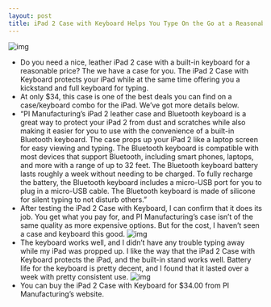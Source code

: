 ```yaml
---
layout: post
title: iPad 2 Case with Keyboard Helps You Type On the Go at a Reasonable Price [Sponsored]
---
```

![img](http://media.idownloadblog.com/wp-content/uploads/2011/10/Screen-Shot-2011-10-25-at-2.41.56-PM-e1319568224455.jpg)
* Do you need a nice, leather iPad 2 case with a built-in keyboard for a reasonable price? The we have a case for you. The iPad 2 Case with Keyboard protects your iPad while at the same time offering you a kickstand and full keyboard for typing.
* At only $34, this case is one of the best deals you can find on a case/keyboard combo for the iPad. We’ve got more details below.
* “PI Manufacturing’s iPad 2 leather case and Bluetooth keyboard is a great way to protect your iPad 2 from dust and scratches while also making it easier for you to use with the convenience of a built-in Bluetooth keyboard. The case props up your iPad 2 like a laptop screen for easy viewing and typing. The Bluetooth keyboard is compatible with most devices that support Bluetooth, including smart phones, laptops, and more with a range of up to 32 feet. The Bluetooth keyboard battery lasts roughly a week without needing to be charged. To fully recharge the battery, the Bluetooth keyboard includes a micro-USB port for you to plug in a micro-USB cable. The Bluetooth keyboard is made of silicone for silent typing to not disturb others.”
* After testing the iPad 2 Case with Keyboard, I can confirm that it does its job. You get what you pay for, and PI Manufacturing’s case isn’t of the same quality as more expensive options. But for the cost, I haven’t seen a case and keyboard this good.
![img](http://media.idownloadblog.com/wp-content/uploads/2011/10/Screen-Shot-2011-10-25-at-2.42.28-PM-e1319568258442.jpg)
* The keyboard works well, and I didn’t have any trouble typing away while my iPad was propped up. I like the way that the iPad 2 Case with Keyboard protects the iPad, and the built-in stand works well. Battery life for the keyboard is pretty decent, and I found that it lasted over a week with pretty consistent use.
![img](http://media.idownloadblog.com/wp-content/uploads/2011/10/Screen-Shot-2011-10-25-at-2.42.15-PM-e1319568284871.jpg)
* You can buy the iPad 2 Case with Keyboard for $34.00 from PI Manufacturing’s website.

